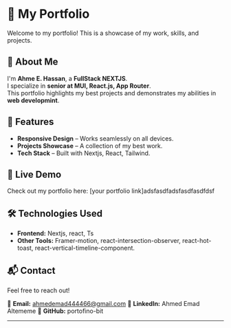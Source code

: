 # 🎨 My Portfolio  

Welcome to my portfolio! This is a showcase of my work, skills, and projects.  

## 📌 About Me  
I'm **Ahme E. Hassan**, a **FullStack NEXTJS**.  
I specialize in **senior at MUI, React.js, App Router**.  
This portfolio highlights my best projects and demonstrates my abilities in **web developmint**.  

## 🚀 Features  
- **Responsive Design** – Works seamlessly on all devices.  
- **Projects Showcase** – A collection of my best work.  
- **Tech Stack** – Built with Nextjs, React, Tailwind.   

## 🔗 Live Demo  
Check out my portfolio here: [your portfolio link]adsfasdfadsfasdfasdfdsf  

## 🛠️ Technologies Used  
- **Frontend:** Nextjs, react, Ts   
- **Other Tools:** Framer-motion, react-intersection-observer, react-hot-toast, react-vertical-timeline-component.

## 📬 Contact  
Feel free to reach out!  

📧 **Email:** ahmedemad444466@gmail.com
💼 **LinkedIn:** Ahmed Emad Altememe
🐙 **GitHub:** portofino-bit

---
